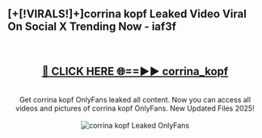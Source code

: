 <h2>[+[!VIRALS!]+]corrina kopf Leaked Video Viral On Social X Trending Now - iaf3f</h2>
<br>
<div align="center">
<h2><a href="https://libra.edu.pl?corrina_kopf" rel="nofollow">🔴 CLICK HERE 🌐==►► corrina_kopf</a></h2>
<br>
Get corrina kopf OnlyFans leaked all content. Now you can access all videos and pictures of corrina kopf OnlyFans. New Updated Files 2025!
<br>
<br>
<a href="https://libra.edu.pl?corrina_kopf" rel="nofollow" data-target="animated-image.originalLink"><img src="https://i.ibb.co.com/WyWwxjT/player-gif2.gif" alt="corrina kopf Leaked OnlyFans" style="max-width: 100%; display: inline-block;" data-target="animated-image.originalImage"></a>
</div>
<br>